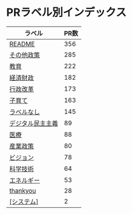 # PRラベル別インデックス

| ラベル | PR数 |
|--------|------|
| [README](label_README.md) | 356 |
| [その他政策](label_その他政策.md) | 285 |
| [教育](label_教育.md) | 222 |
| [経済財政](label_経済財政.md) | 182 |
| [行政改革](label_行政改革.md) | 173 |
| [子育て](label_子育て.md) | 163 |
| [ラベルなし](label_ラベルなし.md) | 145 |
| [デジタル民主主義](label_デジタル民主主義.md) | 89 |
| [医療](label_医療.md) | 88 |
| [産業政策](label_産業政策.md) | 80 |
| [ビジョン](label_ビジョン.md) | 78 |
| [科学技術](label_科学技術.md) | 64 |
| [エネルギー](label_エネルギー.md) | 53 |
| [thankyou](label_thankyou.md) | 28 |
| [[システム]](label_[システム].md) | 2 |
